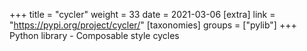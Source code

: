 +++
title = "cycler"
weight = 33
date = 2021-03-06
[extra]
link = "https://pypi.org/project/cycler/"
[taxonomies]
groups = ["pylib"]
+++
Python library - Composable style cycles

